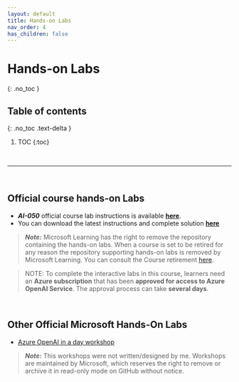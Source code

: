 ```yaml
---
layout: default
title: Hands-on Labs
nav_order: 4
has_children: false
---
```


# Hands-on Labs
{: .no_toc }


## Table of contents
{: .no_toc .text-delta }

1. TOC
{:toc}

<br/>

---

<br/>


## Official course hands-on Labs

* ***AI-050*** official course lab instructions is available [**here**](https://microsoftlearning.github.io/mslearn-openai/). 
* You can download the latest instructions and complete solution [**here**](https://github.com/MicrosoftLearning/mslearn-openai/)

> ***Note:*** Microsoft Learning has the right to remove the repository containing the hands-on labs. When a course is set to be retired for any reason the repository supporting hands-on labs is removed by Microsoft Learning. You can consult the Course retirement [here](https://learn.microsoft.com/en-us/credentials/certifications/retired-courses).


> NOTE: To complete the interactive labs in this course, learners need an **Azure subscription** that has been **approved for access to Azure OpenAI Service**. The approval process 
can take **several days**.



<!-- <br/> -->

<!-- ### Software List for Hands-on Labs -- >

<!-- softwarelist -->

<!-- Required software to run the course and workshop hands-on labs available [**here**](./Lab-Setup.md) -->


<br/>

## Other Official Microsoft Hands-On Labs


* [Azure OpenAI in a day workshop](https://github.com/microsoft/azure-openai-in-a-day-workshop)


> ***Note:*** This workshops were not written/designed by me. Workshops are maintained by Microsoft, which reserves the right to remove or archive it in read-only mode on GitHub without notice.